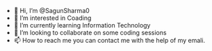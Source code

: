 - 👋 Hi, I’m @SagunSharma0
- 👀 I’m interested in Coading
- 🌱 I’m currently learning Information Technology
- 💞️ I’m looking to collaborate on some coding sessions
- 📫 How to reach me you can contact me with the help of my emali.

<!---
SagunSharma0/SagunSharma0 is a ✨ special ✨ repository because its `README.md` (this file) appears on your GitHub profile.
You can click the Preview link to take a look at your changes.
--->
